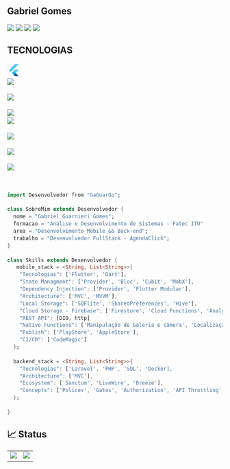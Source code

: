 ## <strong>Gabriel Gomes</strong>


<p align="start">
  <img src="https://img.shields.io/static/v1?label=Overview&message=Gabriel&color=f8efd4&style=for-the-badge&logo=GitHub">
  <img src="https://komarev.com/ghpvc/?username=gaguargo&style=for-the-badge">
  <img src="https://img.shields.io/github/followers/gaguargo?style=for-the-badge">
  <img src="https://img.shields.io/github/stars/gaguargo?style=for-the-badge">
</p>

## TECNOLOGIAS

<code><img height="32" src="https://raw.githubusercontent.com/github/explore/80688e429a7d4ef2fca1e82350fe8e3517d3494d/topics/flutter/flutter.png" alt="Flutter"/></code>
<code> <img height="32" src="https://cdn.jsdelivr.net/gh/devicons/devicon/icons/dart/dart-original.svg" /> </code>
<code> <img height="32" src="https://cdn.jsdelivr.net/gh/devicons/devicon/icons/androidstudio/androidstudio-original.svg" /> </code>
<code> <img height="32" src="https://cdn.jsdelivr.net/gh/devicons/devicon/icons/firebase/firebase-plain.svg" /> </code>
<code><img height="32" src="https://cdn.jsdelivr.net/gh/devicons/devicon/icons/c/c-original.svg" /> </code>
<code> <img height="32" src="https://cdn.jsdelivr.net/gh/devicons/devicon/icons/mysql/mysql-original-wordmark.svg" /> </code>
<code> <img height="32" src="https://cdn.jsdelivr.net/gh/devicons/devicon@latest/icons/php/php-original.svg" /> </code>
<code> <img height="32" src="https://cdn.jsdelivr.net/gh/devicons/devicon@latest/icons/laravel/laravel-original.svg" /> </code>

</br>

```dart
import Desenvolvedor from "GaGuarGo";

class SobreMim extends Desenvolvedor {
  nome = "Gabriel Guarnieri Gomes";
  formacao = "Análise e Desenvolvimento de Sistemas - Fatec ITU"
  area = "Desenvolvimento Mobile && Back-end";
  trabalho = "Desenvolvedor FullStack - AgendaClick";
}

class Skills extends Desenvolvedor {
   mobile_stack = <String, List<String>>{
    "Tecnologias": ['Flutter', 'Dart'],
    "State Managment": ['Provider', 'Bloc', 'Cubit', 'MobX'],
    "Dependency Injection": ['Provider', 'Flutter Modular'],
    "Architecture": ['MVC', 'MVVM'],
    "Local Storage": ['SQFlite', 'SharedPreferences', 'Hive'],
    "Cloud Storage - Firebase": ['Firestore', 'Cloud Functions', 'Analytics', 'Storage', 'Messenger'],
    "REST API": [DIO, http]
    "Native Functions": ['Manipulação de Galeria e câmera', 'Localização', 'Notificações Push', 'Permissões de Acesso'],
    "Publish": ['PlayStore', 'AppleStore'],
    "CI/CD": ['CodeMagic']
  };

  backend_stack = <String, List<String>>{
    "Tecnologias": ['Laravel', 'PHP', 'SQL', 'Docker],
    "Architecture": ['MVC'],
    "Ecosystem": ['Sanctum', 'LiveWire', 'Breeze'],
    "Concepts": ['Polices', 'Gates', 'Authorization', 'API Throttling', 'Queue', 'Pagination','Sending Email', 'Cache', 'Personalized Json Response', 'Relational Databases']
  };

}
```

## 📈 Status

<table align="center">
  <tr>
    <td align="center">
       <a href="https://github.com/gaguargo" target="_blank">
        <img height="180em" src="https://github-readme-stats.vercel.app/api/top-langs/?username=gaguargo&count_private=true&layout=donut&theme=tokyonight&langs_count=4" />
      </a>
    </td>
    <td align="center">
      <a href="https://github.com/gaguargo" target="_blank">
        <img height="180em" src="https://github-readme-stats.vercel.app/api?username=gaguargo&rank_icon=github&theme=tokyonight&show_icons=true&prs_merged,prs_merged_percentage" />
      </a>
    </td>
  </tr>
</table>

<br>











